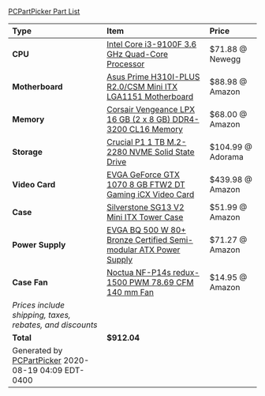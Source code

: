 [PCPartPicker Part List](https://pcpartpicker.com/list/49X2hg)

Type|Item|Price
:----|:----|:----
**CPU** | [Intel Core i3-9100F 3.6 GHz Quad-Core Processor](https://pcpartpicker.com/product/YTbwrH/intel-core-i3-9100f-36-ghz-quad-core-processor-bx80684i39100f) | $71.88 @ Newegg 
**Motherboard** | [Asus Prime H310I-PLUS R2.0/CSM Mini ITX LGA1151 Motherboard](https://pcpartpicker.com/product/Lqvbt6/asus-prime-h310i-plus-r20csm-mini-itx-lga1151-motherboard-h310i-plus-r20csm) | $88.98 @ Amazon 
**Memory** | [Corsair Vengeance LPX 16 GB (2 x 8 GB) DDR4-3200 CL16 Memory](https://pcpartpicker.com/product/p6RFf7/corsair-memory-cmk16gx4m2b3200c16) | $68.00 @ Amazon 
**Storage** | [Crucial P1 1 TB M.2-2280 NVME Solid State Drive](https://pcpartpicker.com/product/pxKcCJ/crucial-p1-1tb-m2-2280-solid-state-drive-ct1000p1ssd8) | $104.99 @ Adorama 
**Video Card** | [EVGA GeForce GTX 1070 8 GB FTW2 DT Gaming iCX Video Card](https://pcpartpicker.com/product/CKRFf7/evga-geforce-gtx-1070-8gb-ftw2-dt-gaming-icx-video-card-08g-p4-6674-kr) | $439.98 @ Amazon 
**Case** | [Silverstone SG13 V2 Mini ITX Tower Case](https://pcpartpicker.com/product/WG2bt6/silverstone-sg13-v2-mini-itx-tower-case-sg13b-usa) | $51.99 @ Amazon 
**Power Supply** | [EVGA BQ 500 W 80+ Bronze Certified Semi-modular ATX Power Supply](https://pcpartpicker.com/product/8P7CmG/evga-bq-500w-80-bronze-certified-semi-modular-atx-power-supply-110-bq-0500-k1) | $71.27 @ Amazon 
**Case Fan** | [Noctua NF-P14s redux-1500 PWM 78.69 CFM 140 mm Fan](https://pcpartpicker.com/product/8r9KHx/noctua-case-fan-nfp14sredux1500pwm) | $14.95 @ Amazon 
 | *Prices include shipping, taxes, rebates, and discounts* |
 | **Total** | **$912.04**
 | Generated by [PCPartPicker](https://pcpartpicker.com) 2020-08-19 04:09 EDT-0400 |